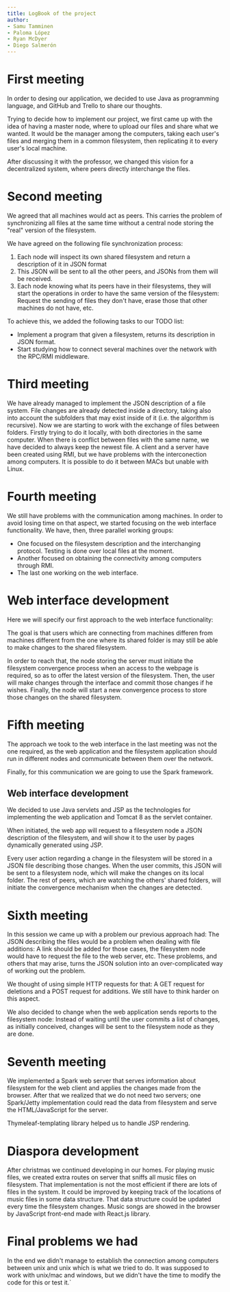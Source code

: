 ```yaml
---
title: LogBook of the project
author:
- Samu Tamminen
- Paloma López
- Ryan McDyer
- Diego Salmerón
---
```


# First meeting

In order to desing our application, we decided to use Java as programming language, and GitHub and Trello
to share our thoughts.

Trying to decide how to implement our project, we first came up with the idea of having a master node, where to
upload our files and share what we wanted. It would be the manager among the computers, taking each user's files
and merging them in a common filesystem, then replicating it to every user's local machine.

After discussing it with the professor, we changed this vision for a decentralized system, where peers directly
interchange the files.

# Second meeting

We agreed that all machines would act as peers. This carries the
problem of synchronizing all files at the same time without a central
node storing the "real" version of the filesystem.

We have agreed on the following file synchronization process:

1. Each node will inspect its own shared filesystem and return a
   description of it in JSON format
2. This JSON will be sent to all the other peers, and JSONs from them
   will be received.
3. Each node knowing what its peers have in their filesystems, they
   will start the operations in order to have the same version of the
   filesystem: Request the sending of files they don't have, erase
   those that other machines do not have, etc.

To achieve this, we added the following tasks to our TODO list:

- Implement a program that given a filesystem, returns its
  description in JSON format.
- Start studying how to connect several machines over the
  network with the RPC/RMI middleware.


# Third meeting

We have already managed to implement the JSON description of a file system. File changes are already detected inside a directory, taking also into account the subfolders that may exist inside of it (i.e. the algorithm is recursive).
Now we are starting to work with the exchange of files between folders. Firstly trying to do it locally, with both directories in the same computer. When there is conflict between files with the same name, we have decided to always keep the newest file.
A client and a server have been created using RMI, but we have problems with the interconection among computers. It is possible to do
it between MACs but unable with Linux.


# Fourth meeting

We still have problems with the communication among machines. In order to avoid losing time on that aspect, we started focusing on the web interface functionality. We have, then, three parallel working groups:

- One focused on the filesystem description and the interchanging protocol. Testing is done over local files at the moment.
- Another focused on obtaining the connectivity among computers through RMI.
- The last one working on the web interface.

# Web interface development

Here we will specify our first approach to the web interface functionality:

The goal is that users which are connecting from machines differen from machines different from the one where its shared folder is may still be able to make changes to the shared filesystem.

In order to reach that, the node storing the server must initiate the filesystem convergence process when an access to the webpage is required, so as to offer the latest version of the filesystem. Then, the user will make changes through the interface and commit those changes if he wishes. Finally, the node will start a new convergence process to store those changes on the shared filesystem.

# Fifth meeting

The approach we took to the web interface in the last meeting was not the one required, as the web application and the filesystem application should run in different nodes and communicate between them over the network.

Finally, for this communication we are going to use the Spark framework.

## Web interface development

We decided to use Java servlets and JSP as the technologies for implementing the web application and Tomcat 8 as the servlet container.

When initiated, the web app will request to a filesystem node a JSON description of the filesystem, and will show it to the user by pages dynamically generated using JSP.

Every user action regarding a change in the filesystem will be stored in a JSON file describing those changes. When the user commits, this JSON will be sent to a filesystem node, which will make the changes on its local folder. The rest of peers, which are watching the others' shared folders, will initiate the convergence mechanism when the changes are detected.

# Sixth meeting

In this session we came up with a problem our previous approach had: The JSON describing the files would be a problem when dealing with file additions: A link should be added for those cases, the filesystem node would have to request the file to the web server, etc. These problems, and others that may arise, turns the JSON solution into an over-complicated way of working out the problem.

We thought of using simple HTTP requests for that: A GET request for deletions and a POST request for additions. We still have to think
harder on this aspect.

We also decided to change when the web application sends reports to the filesystem node: Instead of waiting until the user commits a
list of changes, as initially conceived, changes will be sent to the filesystem node as they are done.

# Seventh meeting

We implemented a Spark web server that serves information about filesystem for the web client and applies the changes made from the browser. After that we realized that we do not need two servers; one Spark/Jetty implementation could read the data from filesystem and serve the HTML/JavaScript for the server.

Thymeleaf-templating library helped us to handle JSP rendering.

# Diaspora development

After christmas we continued developing in our homes.
For playing music files, we created extra routes on server that sniffs all music files on filesystem. That implementation is not the most efficient if there are lots of files in the system. It could be improved by keeping track of the locations of music files in some data structure. That data structure could be updated every time the filesystem changes. Music songs are showed in the browser by JavaScript front-end made with React.js library.

# Final problems we had

In the end we didn't manage to establish the connection among computers between unix and unix which is what we tried to do. It was supposed to work with unix/mac and windows, but we didn't have the time to modify the code for this or test it.`
